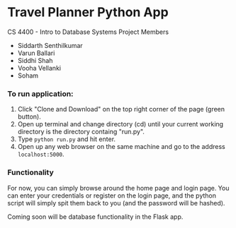 # Travel Planner Python App

CS 4400 - Intro to Database Systems
Project Members
- Siddarth Senthilkumar
- Varun Ballari
- Siddhi Shah
- Vooha Vellanki
- Soham

### To run application:
1. Click "Clone and Download" on the top right corner of the page (green button).
2. Open up terminal and change directory (cd) until your current working directory is the directory containg "run.py".
3. Type `python run.py` and hit enter.
4. Open up any web browser on the same machine and go to the address `localhost:5000`.

### Functionality
For now, you can simply browse around the home page and login page. You can enter your credentials or register on the login page, and the python script will simply spit them back to you (and the password will be hashed).

Coming soon will be database functionality in the Flask app.
